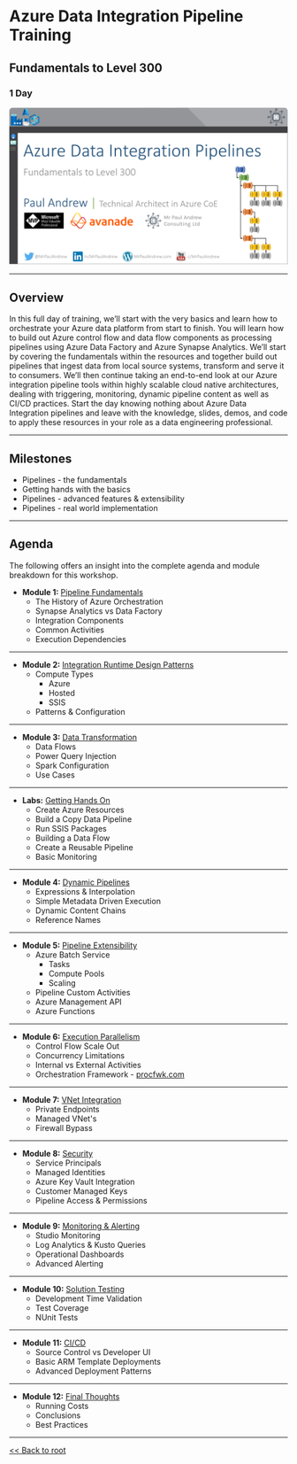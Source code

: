 # Azure Data Integration Pipeline Training
## Fundamentals to Level 300
### 1 Day

![Slide Header](./02.%20Agenda%20Header.png)

___

## Overview

In this full day of training, we’ll start with the very basics and learn how to orchestrate your Azure data platform from start to finish. You will learn how to build out Azure control flow and data flow components as processing pipelines using Azure Data Factory and Azure Synapse Analytics. We’ll start by covering the fundamentals within the resources and together build out pipelines that ingest data from local source systems, transform and serve it to consumers. We’ll then continue taking an end-to-end look at our Azure integration pipeline tools within highly scalable cloud native architectures, dealing with triggering, monitoring, dynamic pipeline content as well as CI/CD practices. Start the day knowing nothing about Azure Data Integration pipelines and leave with the knowledge, slides, demos, and code to apply these resources in your role as a data engineering professional.
___

## Milestones

* Pipelines - the fundamentals
* Getting hands with the basics
* Pipelines - advanced features & extensibility
* Pipelines - real world implementation

___

## Agenda

The following offers an insight into the complete agenda and module breakdown for this workshop.

* __Module 1:__ [Pipeline Fundamentals](./Module%201.pdf)
  * The History of Azure Orchestration
  * Synapse Analytics vs Data Factory
  * Integration Components
  * Common Activities
  * Execution Dependencies

___

* __Module 2:__ [Integration Runtime Design Patterns](./Module%202.pdf)
  * Compute Types
    * Azure
    * Hosted
    * SSIS
  * Patterns & Configuration

___

* __Module 3:__ [Data Transformation](./Module%203.pdf)
  * Data Flows
  * Power Query Injection
  * Spark Configuration
  * Use Cases

___

* __Labs:__ [Getting Hands On](https://github.com/mrpaulandrewltd/Azure-Data-Integration-Pipeline-Training/tree/main/Labs)
  * Create Azure Resources
  * Build a Copy Data Pipeline
  * Run SSIS Packages
  * Building a Data Flow
  * Create a Reusable Pipeline
  * Basic Monitoring

___

* __Module 4:__ [Dynamic Pipelines](./Module%204.pdf)
  * Expressions & Interpolation
  * Simple Metadata Driven Execution
  * Dynamic Content Chains
  * Reference Names

___

* __Module 5:__ [Pipeline Extensibility](./Module%205.pdf)
  * Azure Batch Service
    * Tasks
    * Compute Pools
    * Scaling
  * Pipeline Custom Activities
  * Azure Management API
  * Azure Functions 

___

* __Module 6:__ [Execution Parallelism](./Module%206.pdf)
  * Control Flow Scale Out
  * Concurrency Limitations
  * Internal vs External Activities
  * Orchestration Framework - [procfwk.com](http://procfwk.com/)

___

* __Module 7:__ [VNet Integration](./Module%207.pdf)
  * Private Endpoints
  * Managed VNet's
  * Firewall Bypass

___

* __Module 8:__ [Security](./Module%208.pdf)
  * Service Principals
  * Managed Identities
  * Azure Key Vault Integration
  * Customer Managed Keys
  * Pipeline Access & Permissions

___

* __Module 9:__ [Monitoring & Alerting](./Module%209.pdf)
    * Studio Monitoring
    * Log Analytics & Kusto Queries
    * Operational Dashboards
    * Advanced Alerting

___

* __Module 10:__ [Solution Testing](./Module%2010.pdf)
    * Development Time Validation
    * Test Coverage
    * NUnit Tests

___

* __Module 11:__ [CI/CD](./Module%2011.pdf)
    * Source Control vs Developer UI
    * Basic ARM Template Deployments
    * Advanced Deployment Patterns

___

* __Module 12:__ [Final Thoughts](./Module%2012.pdf)
  * Running Costs
  * Conclusions
  * Best Practices


___

[<< Back to root](../README.md)